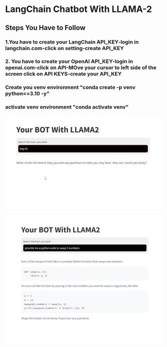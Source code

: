 # LangChain Chatbot With LLAMA-2  
  

## Steps You Have to Follow  
  

### 1.You have to create your LangChain API_KEY-login in langchain.com-click on setting-create API_KEY  
  

### 2. You have to create your OpenAI API_KEY-login in openai.com-click on API-MOve your cursor to left side of the screen click on API KEYS-create your API_KEY  
  

### Create you venv environment "conda create -p venv python==3.10 -y"  
  

### activate venv environment "conda activate venv"  
  

![](https://github.com/SheikhEbadaBinAshraf/Chatbot-with-LLAMA2/blob/main/2.png?raw=true)  
  

![](https://github.com/SheikhEbadaBinAshraf/Chatbot-with-LLAMA2/blob/main/Screenshot%202024-04-05%20011000.png?raw=true)  
